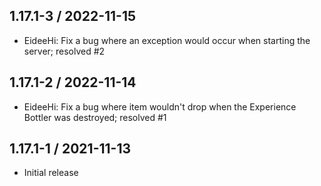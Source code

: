 ## 1.17.1-3 / 2022-11-15
* EideeHi: Fix a bug where an exception would occur when starting the server; resolved #2

## 1.17.1-2 / 2022-11-14
* EideeHi: Fix a bug where item wouldn't drop when the Experience Bottler was destroyed; resolved #1

## 1.17.1-1 / 2021-11-13
* Initial release
